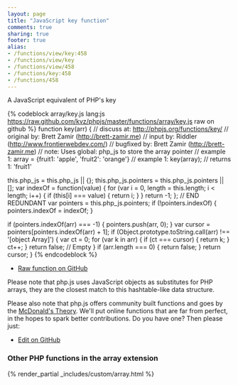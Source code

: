 ```yaml
---
layout: page
title: "JavaScript key function"
comments: true
sharing: true
footer: true
alias:
- /functions/view/key:458
- /functions/view/key
- /functions/view/458
- /functions/key:458
- /functions/458
---
```

<!-- Generated by Rakefile:build -->
A JavaScript equivalent of PHP's key

{% codeblock array/key.js lang:js https://raw.github.com/kvz/phpjs/master/functions/array/key.js raw on github %}
function key(arr) {
  //  discuss at: http://phpjs.org/functions/key/
  // original by: Brett Zamir (http://brett-zamir.me)
  //    input by: Riddler (http://www.frontierwebdev.com/)
  // bugfixed by: Brett Zamir (http://brett-zamir.me)
  //        note: Uses global: php_js to store the array pointer
  //   example 1: array = {fruit1: 'apple', 'fruit2': 'orange'}
  //   example 1: key(array);
  //   returns 1: 'fruit1'

  this.php_js = this.php_js || {};
  this.php_js.pointers = this.php_js.pointers || [];
  var indexOf = function(value) {
    for (var i = 0, length = this.length; i < length; i++) {
      if (this[i] === value) {
        return i;
      }
    }
    return -1;
  };
  // END REDUNDANT
  var pointers = this.php_js.pointers;
  if (!pointers.indexOf) {
    pointers.indexOf = indexOf;
  }

  if (pointers.indexOf(arr) === -1) {
    pointers.push(arr, 0);
  }
  var cursor = pointers[pointers.indexOf(arr) + 1];
  if (Object.prototype.toString.call(arr) !== '[object Array]') {
    var ct = 0;
    for (var k in arr) {
      if (ct === cursor) {
        return k;
      }
      ct++;
    }
    return false; // Empty
  }
  if (arr.length === 0) {
    return false;
  }
  return cursor;
}
{% endcodeblock %}

 - [Raw function on GitHub](https://github.com/kvz/phpjs/blob/master/functions/array/key.js)

Please note that php.js uses JavaScript objects as substitutes for PHP arrays, they are 
the closest match to this hashtable-like data structure. 

Please also note that php.js offers community built functions and goes by the 
[McDonald's Theory](https://medium.com/what-i-learned-building/9216e1c9da7d). We'll put online 
functions that are far from perfect, in the hopes to spark better contributions. 
Do you have one? Then please just: 

 - [Edit on GitHub](https://github.com/kvz/phpjs/edit/master/functions/array/key.js)


### Other PHP functions in the array extension
{% render_partial _includes/custom/array.html %}
